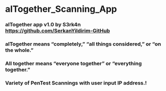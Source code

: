 # alTogether_Scanning_App 

### alTogether app v1.0 by S3rk4n  https://github.com/SerkanYildirim-GitHub
### alTogether means “completely,” “all things considered,” or “on the whole.”   
### All together means “everyone together” or “everything together.”
### Variety of PenTest Scannings with user input IP address.! 


